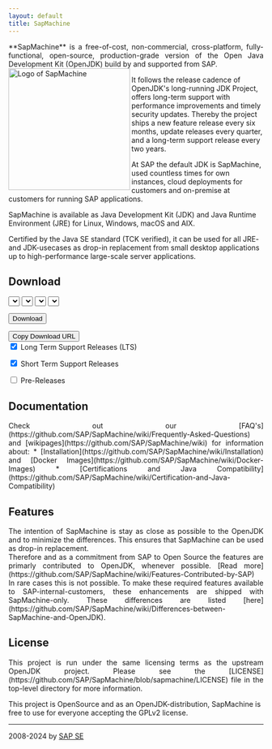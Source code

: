 ```yaml
---
layout: default
title: SapMachine
---
```


<!-- Intro: eine Melange aus den besten Sniplets von unseren und anderen Seiten -->
<!-- Intro: um den Leser hier zu behalten, erstmal keine Links zu anderen Projekten -->
<!-- Intro: Prominenter Download -->
<!-- Intro:  -->
<!-- Intro:  -->
<!-- Intro: Logo kleiner; zB nur 300 -->
<!-- Intro: möglichst viel relevante Doku in überschaubar viel Text -->
<!-- Intro: kein Anspruch alles hier schon zu beantworten -->

<!-- FAQ: steht: major releases alle _drei_ Jahre -->
<!-- FAQ: Periodisch mal alle Texte durchgehen -->
<!-- ToDo: w3.org validator -->

<p style="text-align:justify;">
**SapMachine** is a free-of-cost, non-commercial, cross-platform, fully-functional, open-source, production-grade version of the Open Java Development Kit (OpenJDK) build by and supported from SAP.

<!-- ToDo: align left -->
<!-- ToDo: gibt es das U-Boot auch ohne Kreis? -->

<!-- <img align="right" width="350" src="assets/images/logo_circular.svg"> 
 ToDo: add alternate Text alt="Logo of SapMachine" -->
<img align="left" width="240" src="assets/images/logo_circular.svg" alt="Logo of SapMachine"> 

It follows the release cadence of OpenJDK's long-running JDK Project, offers long-term support with performance improvements and timely security updates.
Thereby the project ships a new feature release every six months, update releases every quarter, and a long-term support release every two years.

At SAP the default JDK is SapMachine, used countless times for own instances, cloud deployments for customers and on-premise at customers for running SAP applications.

SapMachine is available
as Java Development Kit (JDK) and Java Runtime Environment (JRE)
for Linux, Windows, macOS and AIX. <!-- Linux (aarch/ppc64le/x64 glibc/x64 musl), Windows (x64), macOS (aarch/x64) and AIX. -->

Certified by the Java SE standard (TCK verified),
it can be used for all JRE- and JDK-usecases as drop-in replacement
from small desktop applications up to high-performance large-scale server applications.
</p>

<!-- 
[Download](#download)
-->

<!--
SapMachine follows the generic release strategy of OpenJDK with Long Term Support (LTS) releases and updates every three months.  Details can be found on the [Maintenance and Support](https://github.com/SAP/SapMachine/wiki/Maintenance-and-Support) page.
All [releases](https://github.com/SAP/SapMachine/releases), including nightly snapshots, are available on GitHub.
The latest release for any SapMachine major version can be found at `https://sap.github.io/SapMachine/latest/#MAJOR` (e.g. [SapMachine 21](latest/21)).

A description how to directly download the latest stable version of SapMachine for your OS-architecture can be found in the FAQ [Is-there-a-fix-link-to-download-the-latest-stable-version-of-SapMachine](https://github.com/SAP/SapMachine/wiki/Frequently-Asked-Questions#Is-there-a-fix-link-to-download-the-latest-stable-version-of-SapMachine).
-->

## Download

<!-- ToDo: Disable Short Term Support Releases -->
<!-- ToDo: checkboxes hoch, entweder nur vor den Buttons oder ganz hoch -->
<!-- ToDo: selects in eine Zeile -->

<select id="sapmachine_major_select" class="download_select">
</select>

<select id="sapmachine_imagetype_select" class="download_select">
</select>

<select id="sapmachine_os_select" class="download_select">
</select>

<select id="sapmachine_version_select" class="download_select">
</select>

<button id="sapmachine_download_button" type="button" class="download_button">Download</button>

<div class="download_label_section">
  <div id="download_label" class="download_label"></div>
  <button id="sapmachine_copy_button" type="button" class="download_button">Copy Download URL</button>
</div>

<div class="download_filter">
  <input type="checkbox" id="sapmachine_lts_checkbox" name="lts" 
         checked>
  <label for="lts">Long Term Support Releases (LTS)</label>

  <input type="checkbox" id="sapmachine_nonlts_checkbox" name="nonlts"
         checked>
  <label for="nonlts">Short Term Support Releases</label>

  <input type="checkbox" id="sapmachine_ea_checkbox" name="ea">
  <label for="ea">Pre-Releases</label>
</div>

## Documentation

<p style="text-align:justify;">
Check out our [FAQ's](https://github.com/SAP/SapMachine/wiki/Frequently-Asked-Questions) and [wikipages](https://github.com/SAP/SapMachine/wiki) for information about:
* [Installation](https://github.com/SAP/SapMachine/wiki/Installation) and [Docker Images](https://github.com/SAP/SapMachine/wiki/Docker-Images)
* [Certifications and Java Compatibility](https://github.com/SAP/SapMachine/wiki/Certification-and-Java-Compatibility)
</p>


<!-- 
## Contributions

### OpenJDK Critical Patch Update

As Member of the Critical

### Maintainer + Lead Maintainer

* the third largest contributor to OpenJDK, we heavily support the OpenJDK 11, 17 and 21 update projects with commits and two maintainers. For OpenJDK 17 we are ... stellen den Lead Maintainer...
* A member of the [JCP Executive committee](https://jcp.org/en/participation/committee) since 2001
.

We want to stress that this is clearly a "*friendly fork*". SAP is committed to ensuring the continued success of the Java platform. SAP is: 

* Leading the [OpenJDK 17 updates project](https://wiki.openjdk.java.net/display/JDKUpdates/JDK+17u) and heavily supporting the [OpenJDK 11](https://wiki.openjdk.java.net/display/JDKUpdates/JDK11u) and [OpenJDK 21](https://wiki.openjdk.java.net/display/JDKUpdates/JDK+21u) updates projects.

### Platform ports

* Leading the [PowerPC/AIX porting project](http://openjdk.java.net/projects/ppc-aix-port/).
-->


## Features

<p style="text-align:justify;">
The intention of SapMachine is stay as close as possible to the OpenJDK and to minimize the differences. This ensures that SapMachine can be used as drop-in replacement.<br>
Therefore and as a commitment from SAP to Open Source the features are primarly contributed to OpenJDK, whenever possible. [Read more](https://github.com/SAP/SapMachine/wiki/Features-Contributed-by-SAP)<br>
In rare cases this is not possible. To make these required features available to SAP-internal-customers, these enhancements are shipped with SapMachine-only. These differences are listed [here](https://github.com/SAP/SapMachine/wiki/Differences-between-SapMachine-and-OpenJDK).
</p>


<!-- 
* Contributing many new features inspired by Java stakeholders within SAP to the OpenJDK project. This ensures such features are available in long reach and for everybody. Rarely we add such features to SapMachine directly to keep the diff of this project as small as possible. 

* Creating tools for developers
    * [JFR Event Collection](https://sapmachine.io/jfrevents/): Information on all JFR events for a specific JDK
    * [AP-Loader](https://github.com/jvm-profiling-tools/ap-loader): AsyncProfiler in a single cross-platform JAR
* [Blogging](https://github.com/SAP/SapMachine/wiki/Blogs) and [Presenting](https://github.com/SAP/SapMachine/wiki/Presentations) at Java conferences all over the globe 

### JCP
* A member of the [JCP Executive committee](https://jcp.org/en/participation/committee) since 2001 and recently served in the [JSR 379 (Java SE 9)](https://www.jcp.org/en/jsr/detail?id=379), [JSR 383 (Java SE 18.3)](https://www.jcp.org/en/jsr/detail?id=383), [JSR 384 (Java SE 11)](https://www.jcp.org/en/jsr/detail?id=384), [JSR 386 (Java SE 12)](https://www.jcp.org/en/jsr/detail?id=386), [JSR 388 (Java SE 13)](https://www.jcp.org/en/jsr/detail?id=388), [JSR 389 (Java SE 14)](https://www.jcp.org/en/jsr/detail?id=389), [JSR 390 (Java SE 15)](https://www.jcp.org/en/jsr/detail?id=390), [JSR 391 (Java SE 16)](https://www.jcp.org/en/jsr/detail?id=391), [JSR 392 (Java SE 17)](https://www.jcp.org/en/jsr/detail?id=392), [JSR 393 (Java SE 18)](https://www.jcp.org/en/jsr/detail?id=393), [JSR 394 (Java SE 19)](https://www.jcp.org/en/jsr/detail?id=394), [JSR 395 (Java SE 20)](https://www.jcp.org/en/jsr/detail?id=395), [JSR 396 (Java SE 21)](https://www.jcp.org/en/jsr/detail?id=396) and [JSR 397 (Java SE 22)](https://www.jcp.org/en/jsr/detail?id=397) Expert Groups.

### 
Among the biggest external contributors to the OpenJDK project (see fix ratio for OpenJDK [11](https://blogs.oracle.com/java-platform-group/building-jdk-11-together), [12](https://blogs.oracle.com/java-platform-group/the-arrival-of-java-12), [13](https://blogs.oracle.com/java-platform-group/the-arrival-of-java-13), [14](https://blogs.oracle.com/java-platform-group/the-arrival-of-java-14), [15](https://blogs.oracle.com/java-platform-group/the-arrival-of-java-15), [16](https://inside.java/2021/03/16/the-arrival-of-java16/), [17](https://inside.java/2021/09/14/the-arrival-of-java17/), [18](https://inside.java/2022/03/22/the-arrival-of-java18/), [19](https://inside.java/2022/09/20/the-arrival-of-java-19/), [20](https://inside.java/2023/03/21/the-arrival-of-java-20/), [21](https://inside.java/2023/09/19/the-arrival-of-java-21/), [22](https://inside.java/2024/03/19/the-arrival-of-java-22/)).
-->

## License

<p style="text-align:justify;">
This project is run under the same licensing terms as the upstream OpenJDK project. Please see the [LICENSE](https://github.com/SAP/SapMachine/blob/sapmachine/LICENSE) file in the top-level directory for more information.

This project is OpenSource and as an OpenJDK-distribution, SapMachine is free to use for everyone accepting the GPLv2 license.

<!-- The target usergroups are

* customers running SAP-enterprise-applications on SapMachine,
* colleagues running SAP-enterprise-applications on SapMachine for business needs and
* colleagues running SAP-business-need applications on SapMachine.

and in case of issues with the JVM/JDK/JRE/..., assistiance via the SAP Customer Support ticket is offered. For all other cases it is possible to open an [issue](https://github.com/SAP/SapMachine/issues) in the github repository.

We provide timely updates of SapMachine.


SAP is with SapMachine 
-->
</p>
<hr>

2008-2024 by [SAP SE](https://www.sap.com)